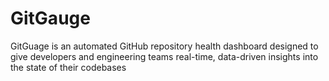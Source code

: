 # GitGauge
GitGuage is an automated GitHub repository health dashboard designed to give developers and engineering teams real-time, data-driven insights into the state of their codebases
